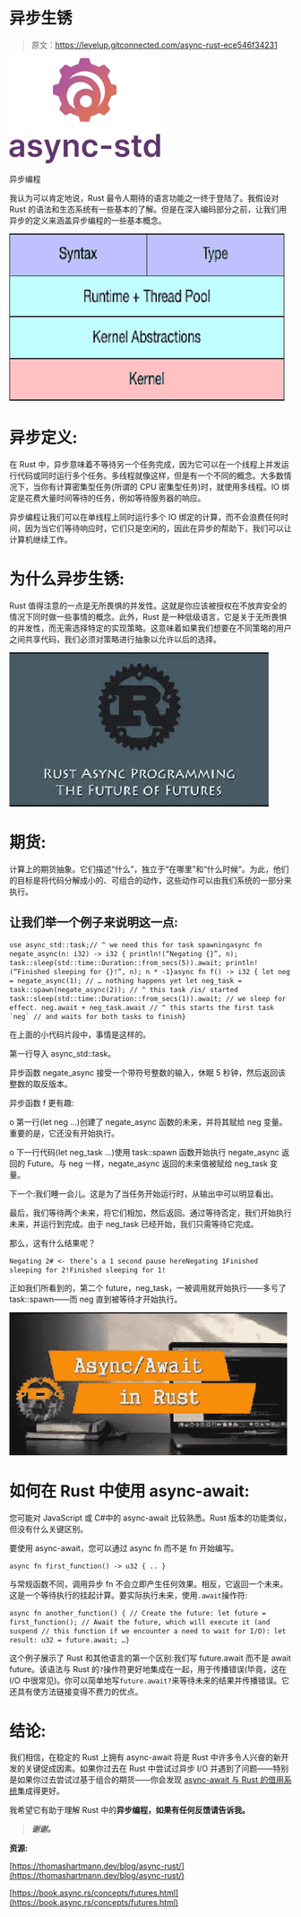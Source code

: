 # 异步生锈

> 原文：<https://levelup.gitconnected.com/async-rust-ece546f34231>

![](img/2aa09d1c8e01f5a7d9be9812b7d93ddb.png)

异步编程

我认为可以肯定地说，Rust 最令人期待的语言功能之一终于登陆了。我假设对 Rust 的语法和生态系统有一些基本的了解。但是在深入编码部分之前，让我们用异步的定义来涵盖异步编程的一些基本概念。

![](img/e6b6f557f0b04b314bc36fed6f2f2ced.png)

# 异步定义:

在 Rust 中，异步意味着不等待另一个任务完成，因为它可以在一个线程上并发运行代码或同时运行多个任务。多线程就像这样，但是有一个不同的概念。大多数情况下，当你有计算密集型任务(所谓的 CPU 密集型任务)时，就使用多线程。IO 绑定是花费大量时间等待的任务，例如等待服务器的响应。

异步编程让我们可以在单线程上同时运行多个 IO 绑定的计算，而不会浪费任何时间，因为当它们等待响应时，它们只是空闲的，因此在异步的帮助下，我们可以让计算机继续工作。

# 为什么异步生锈:

Rust 值得注意的一点是无所畏惧的并发性。这就是你应该被授权在不放弃安全的情况下同时做一些事情的概念。此外，Rust 是一种低级语言，它是关于无所畏惧的并发性，而无需选择特定的实现策略。这意味着如果我们想要在不同策略的用户之间共享代码，我们必须对策略进行抽象以允许以后的选择。

![](img/7c57f7cee1e4db9ea480f9799ad10dba.png)

# 期货:

计算上的期货抽象。它们描述“什么”，独立于“在哪里”和“什么时候”。为此，他们的目标是将代码分解成小的、可组合的动作，这些动作可以由我们系统的一部分来执行。

## 让我们举一个例子来说明这一点:

```
use async_std::task;// ^ we need this for task spawningasync fn negate_async(n: i32) -> i32 { println!(“Negating {}”, n); task::sleep(std::time::Duration::from_secs(5)).await; println!(“Finished sleeping for {}!”, n); n * -1}async fn f() -> i32 { let neg = negate_async(1); // … nothing happens yet let neg_task = task::spawn(negate_async(2)); // ^ this task /is/ started task::sleep(std::time::Duration::from_secs(1)).await; // we sleep for effect. neg.await + neg_task.await // ^ this starts the first task `neg` // and waits for both tasks to finish}
```

在上面的小代码片段中，事情是这样的。

第一行导入 async_std::task。

异步函数 negate_async 接受一个带符号整数的输入，休眠 5 秒钟，然后返回该整数的取反版本。

异步函数 f 更有趣:

o 第一行(let neg …)创建了 negate_async 函数的未来，并将其赋给 neg 变量。重要的是，它还没有开始执行。

o 下一行代码(let neg_task …)使用 task::spawn 函数开始执行 negate_async 返回的 Future。与 neg 一样，negate_async 返回的未来值被赋给 neg_task 变量。

下一个:我们睡一会儿。这是为了当任务开始运行时，从输出中可以明显看出。

最后，我们等待两个未来，将它们相加，然后返回。通过等待否定，我们开始执行未来，并运行到完成。由于 neg_task 已经开始，我们只需等待它完成。

那么，这有什么结果呢？

```
Negating 2# <- there’s a 1 second pause hereNegating 1Finished sleeping for 2!Finished sleeping for 1!
```

正如我们所看到的，第二个 future，neg_task，一被调用就开始执行——多亏了 task::spawn——而 neg 直到被等待才开始执行。

![](img/9362b348014a179644bd3f1cdf97840e.png)

# 如何在 Rust 中使用 async-await:

您可能对 JavaScript 或 C#中的 async-await 比较熟悉。Rust 版本的功能类似，但没有什么关键区别。

要使用 async-await，您可以通过 async fn 而不是 fn 开始编写。

```
async fn first_function() -> u32 { .. }
```

与常规函数不同，调用异步 fn 不会立即产生任何效果。相反，它返回一个未来。这是一个等待执行的挂起计算。要实际执行未来，使用`.await`操作符:

```
async fn another_function() { // Create the future: let future = first_function(); // Await the future, which will execute it (and suspend // this function if we encounter a need to wait for I/O): let result: u32 = future.await; …}
```

这个例子展示了 Rust 和其他语言的第一个区别:我们写 future.await 而不是 await future。该语法与 Rust 的`?`操作符更好地集成在一起，用于传播错误(毕竟，这在 I/O 中很常见)。你可以简单地写`future.await?`来等待未来的结果并传播错误。它还具有使方法链接变得不费力的优点。

# 结论:

我们相信，在稳定的 Rust 上拥有 async-await 将是 Rust 中许多令人兴奋的新开发的关键促成因素。如果你过去在 Rust 中尝试过异步 I/O 并遇到了问题——特别是如果你过去尝试过基于组合的期货——你会发现 [async-await 与 Rust 的借用系统](http://aturon.github.io/tech/2018/04/24/async-borrowing/)集成得更好。

我希望它有助于理解 Rust 中的**异步编程，如果有任何反馈请告诉我。**

> ***谢谢。***

**资源:**

[https://thomashartmann.dev/blog/async-rust/](https://thomashartmann.dev/blog/async-rust/)

[https://book.async.rs/concepts/futures.html](https://book.async.rs/concepts/futures.html)